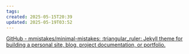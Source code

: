 ```yaml
---
tags: 
created: 2025-05-15T20:39
updated: 2025-05-19T03:52
---
```

[GitHub - mmistakes/minimal-mistakes: :triangular\_ruler: Jekyll theme for building a personal site, blog, project documentation, or portfolio.](https://github.com/mmistakes/minimal-mistakes)
